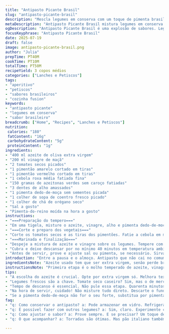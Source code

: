 ```yaml
---
title: "Antipasto Picante Brasil"
slug: "antipasto-picante-brasil"
description: "Mescla legumes em conserva com um toque de pimenta brasileira. Tomates secos, pimentões coloridos, cebolas e azeitonas verdes, tudo marinado em azeite e vinagre com alho picado e pimenta dedo-de-moça. Reposo fundamental para pegar sabor, uns 40 minutos. Serve como entrada para reunir sabores intensos, ótima para compartilhar. Substitui algumas ervas por coentro fresco, gerando aroma diferente. Volume aproximado 750 ml, rende uns 3 copos médios. Temperatura ambiente ou geladinho, acompanhando pão fresco ou torradas crocantes, samba no paladar."
metaDescription: "Antipasto Picante Brasil mistura legumes em conserva com pimenta dedo-de-moça. Ideal com pão fresco ou torradas. Sabor intenso para compartilhar."
ogDescription: "Antipasto Picante Brasil é uma explosão de sabores. Legumes em conserva, pimenta dedo-de-moça. O ideal para acompanhar uma boa conversa."
focusKeyphrase: "Antipasto Picante Brasil"
date: 2025-07-19
draft: false
image: antipasto-picante-brasil.png
author: "Julia"
prepTime: PT40M
cookTime: PT10M
totalTime: PT50M
recipeYield: 3 copos médios
categories: ["Lanches e Petiscos"]
tags:
- "aperitivo"
- "petiscos"
- "sabores brasileiros"
- "cozinha fusion"
keywords:
- "antipasto picante"
- "legumes em conserva"
- "sabor brasileiro"
breadcrumb: ["Home", "Recipes", "Lanches e Petiscos"]
nutrition: 
 calories: "180"
 fatContent: "16g"
 carbohydrateContent: "5g"
 proteinContent: "1g"
ingredients:
- "400 ml azeite de oliva extra virgem"
- "200 ml vinagre de maçã"
- "2 tomates secos picados"
- "1 pimentão amarelo cortado em tiras"
- "1 pimentão vermelho cortado em tiras"
- "1 cebola roxa média fatiada fina"
- "150 gramas de azeitonas verdes sem caroço fatiadas"
- "3 dentes de alho amassados"
- "1 pimenta dedo-de-moça sem sementes picada"
- "1 colher de sopa de coentro fresco picado"
- "1 colher de chá de orégano seco"
- "Sal a gosto"
- "Pimenta-do-reino moída na hora a gosto"
instructions:
- "===Preparação do tempero==="
- "Em uma tigela, misture o azeite, vinagre, alho e pimenta dedo-de-moça. Reserve para pegar sabor enquanto prepara os legumes."
- "===Corte e preparo dos vegetais==="
- "Corte os tomates secos e as tiras dos pimentões. Fatie a cebola em meia lua fina. Corte as azeitonas em rodelas. Misture todos em um recipiente grande."
- "===Marinada e finalização==="
- "Despeje a mistura de azeite e vinagre sobre os legumes. Tempere com orégano, coentro, sal e pimenta-do-reino. Misture bem para impregnar todos os sabores."
- "Cubra e deixe descansar por no mínimo 40 minutos em temperatura ambiente, mexendo ocasionalmente para uniformizar."
- "Antes de servir, prove e ajuste sal ou pimenta, se necessário. Sirva com pão artesanal crocante ou torradas para contraste."
introduction: "Entre a pausa e o almoço. Antipasto que não cai no comum, pimenta dedo-de-moça é a estrela que puxa o sabor pra frente. Tomate seco brasileiro, levemente acidificado, com aquele toque das azeitonas hiper frescas do mercado municipal. Pimentões coloridos pra dar vida e crocância, nada de monotonia. Cebola roxa aparece em fatias finas, explode aroma na boca. Tudo mergulhado em azeite e vinagre, o clássico que não perde a majestade. Coentro, uma ousadia, dá toque Brasileiro, diferente do manjericão italiano tradicional. Sal e pimenta só o suficiente. Tempo para macerar? Paciente, mais que 35 minutos. Sabor profundo na chegada. Serve em reunião, tira a pressa, pede nova rodada de conversa. Pão fresco ou torrada? Porque o crunchy faz parte do ritual. Não é só receita, é samba na mesa."
ingredientsNote: "Azeite usado tem que ser extra virgem, senão perde brilho e textura no fim. Vinagre de maçã traz acidez balanceada, suave, porém vigorosa. Tomate seco pode ser caseiro, de mercado ou importado, atenção ao sal. Pimentão fresco, escolha firme, sem manchas. Cebola roxa dá cor e aroma, substitui uma parte por chalota se quiser variação suave. Azeitonas verdes, escolha sem caroço para facilitar ao comer, fatiar fininho otimiza sabor e evita textura pesada. Alho amassado libera aroma, deve ser fresco, nunca velho para não amargar. Pimenta dedo-de-moça, retira sementes para controlar picância, sem ela vira outro prato. Orégano seco e coentro substituem o tradicional manjericão, reforçando o caráter brasileiro e agregando frescor. Sal e pimenta do reino sempre na medida, para não ofuscar outros sabores. Tudo junto forma uma mistura robusta, pronta para entrar na roda de petiscos. Ideal preparar com algumas horas de antecedência para sabor uniformizado e equilibrado."
instructionsNote: "Primeira etapa é o molho temperado de azeite, vinagre, pimenta e alho, que precisa descansar para extrair aroma. Enquanto isso, prepare os legumes rigorosamente cortados para texturas diferentes – os pimentões largos para crocância, cebola fatiada fina para morder sem exagero, tomate seco picado para toque ácido concentrado. Misture tudo e junte o molho. Mexa delicadamente para não quebrar os pedaços. Deixe coberto, em pote fechado ou filme plástico para conservar aromas e evitar oxidação. Dar uns 40 minutos em temperatura ambiente já dá bom corpo, mexa de vez em quando para equalizar sabor. Depois veja sal e pimenta, corrigir se necessário. Na hora de servir, não misture o fundo do pote, pois o azeite pode ficar separado, faça leve mexida com garfo para manter visual e consistência agradáveis. Ofereça acompanhado de torradas, pão caseiro ou italiano. Bom para compartilhar em petisco, roda de conversa, comida sem frescura, bar popular. Em dia quente, preferível gelar 10 minutos antes e tirar na hora de servir para que aromas não se percam. Tempo e paciência fazem milagres aqui, nada de pressa."
tips:
- "A escolha do azeite é crucial. Opte por extra virgem só. Melhora textura e sabor. Não use qualquer tipo. E o vinagre de maçã? Fundamental. Acidez na medida."
- "Legumes frescos são a chave. Tomate seco caseiro? Sim, mas o de mercado também vale. Corte tudo com atenção. Texturas não podem ser ignoradas, tudo na espessura certa."
- "Tempo de descanso é essencial. Não pule essa etapa. Quarenta minutos em temperatura ambiente são suficientes. Mexa de vez em quando. Isso ajuda a misturar os sabores."
- "Na hora de servir, cuidado! Não misture tudo direto. Descarte o fundo da marinada se estiver separado. Pode até dar outra textura, mas não é o que queremos."
- "Se a pimenta dedo-de-moça não for o seu forte, substitua por pimenta de outras variações. Mas não exagere, o sabor muda demais. Experimente com calma."
faq:
- "q: Como conservar o antipasto? a: Pode armazenar em vidro. Refrigerar é uma opção, mas não por muito tempo. Temperos perdem aroma. Melhor fazer fresco."
- "q: É possível fazer com outros legumes? a: Sim, claro. Experimente cenoura ou abobrinha. Tente deixar a textura crocante. Processos de marinada são disponíveis para todos."
- "q: Como ajustar o sabor? a: Prove sempre. E se precisar? Um toque de sal ou uma pitada de pimenta. Faça isso com cuidado. Pouco a pouco até o desejado."
- "q: O que acompanhar? a: Torradas são ótimas. Mas pão italiano também. O importante é a crocância. Não esqueça um bom vinho ou uma cerveja para complementar."

---
```

